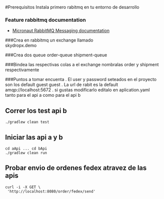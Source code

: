 #Prerequisitos
Instala primero rabitmq en tu entorno de desarrollo

### Feature rabbitmq documentation

- [Micronaut RabbitMQ Messaging documentation](https://micronaut-projects.github.io/micronaut-rabbitmq/latest/guide/index.html)

###Crea en rabbitmq un exchange llamado  
skydropx.demo

###Crea dos queue
order-queue
shipment-queue

###Bindea las respectivas colas a el exchange nombralas order y shipment respectivamente

###Puntos a tomar encuenta 
. El user y password seteados en el proyecto son los default guest guest
. La url de rabit es la default amqp://localhost:5672
. si gustas modificarlo editalo en aplication.yaml tanto para el api a como para el api b

## Correr los test api b
```
./gradlew clean test

```

## Iniciar las api a y b
```
cd aApi ... cd bApi
./gradlew clean run

```


## Probar envio de ordenes fedex atravez de las apis

```
curl -i -X GET \
 'http://localhost:8080/order/fedex/send'
```